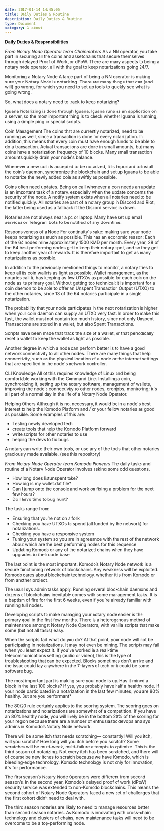 ```yaml
---
date: 2017-01-14 14:45:05
title: Daily Duties & Routine
description: Daily Duties & Routine
type: Document
category: 1-about
---
```

**Daily Duties & Responsibilities**

*From Notary Node Operator team Chainmakers*
As a NN operator, you take part in securing all the coins and assetchains that secure themselves through delayed Proof of Work, or dPoW. There are many aspects to being a notary node operator, all with the goal to keep notarizations going 24/7.

Monitoring a Notary Node
A large part of being a NN operator is making sure your Notary Node is notarizing. There are many things that can (and will) go wrong, for which you need to set up tools to quickly see what is going wrong.

So, what does a notary need to track to keep notarizing?

Iguana
Notarizing is done through Iguana. Iguana runs as an application on a server, so the most important thing is to check whether Iguana is running, using a simple ping or special scripts.

Coin Management
The coins that are currently notarized, need to be running as well, since a transaction is done for every notarization.
In addition, this means that every coin must have enough funds to be able to do a transaction. Actual transactions are done in small amounts, but many coins have a notarization frequency of 10 blocks. Many small transaction amounts quickly drain your node's balance.

Whenever a new coin is accepted to be notarized, it is important to install the coin's daemon, synchronize the blockchain and set up Iguana to be able to notarize the newly added coin as swiftly as possible.

Coins often need updates. Being on call whenever a coin needs an update is an important task of a notary, especially when the update concerns the security of the node. A notify system exists when all notaries need to be notified quickly. All notaries are part of a notary group in Discord and Riot, the latter being used as a fallback if the Discord service is down.

Notaries are not always near a pc or laptop. Many have set up email services or Telegram bots to be notified of any downtime.

Responsiveness of a Node
For continuity's sake: making sure your node keeps notarizing as much as possible. This has an economic reason:
Each of the 64 nodes mine approximately 1500 KMD per month. Every year, 28 of the 64 best performing nodes get to keep their notary spot, and so they get to keep another year of rewards. It is therefore important to get as many notarizations as possible.

In addition to the previously mentioned things to monitor, a notary tries to keep all its coin wallets as light as possible. Wallet management, as the notaries call it, has keeping as few UTXOs as possible for each coin on the node as its primary goal.
Without getting too technical: it is important for a coin daemon to be able to offer an Unspent Transaction Output (UTXO) to the other notaries, since 13 of the 64 notaries participate in a single notarization.

The probability that your node participates in the next notarization is higher when your coin daemon can supply an UTXO very fast. In order to make this fast, the wallet must not contain too much history, since not only Unspent Transactions are stored in a wallet, but also Spent Transactions.

Scripts have been made that track the size of a wallet, or that periodically reset a wallet to keep the wallet as light as possible.

Another degree in which a node can perform better is to have a good network connectivity to all other nodes. There are many things that help connectivity, such as the physical location of a node or the internet settings that are specified in the node's network controller.

CLI Knowledge
All of this requires knowledge of Linux and being comfortable working with the Command Line. Installing a coin, synchronizing it, setting up the notary software, management of wallets, improving the node's connectivity to other nodes, cronjobs, monitoring; it's all part of a normal day in the life of a Notary Node Operator.

Helping Others
Although it is not necessary, it would be in a node's best interest to help the Komodo Platform and / or your fellow notaries as good as possible. Some examples of this are:

- Testing newly developed tech
- create tools that help the Komodo Platform forward
- write scripts for other notaries to use
- helping the devs to fix bugs

A notary can write their own tools, or use any of the tools that other notaries graciously made available. (see this repository)


*From Notary Node Operator team Komodo Pioneers*
The daily tasks and routine of a Notary Node Operator involves asking some odd questions.
- How long does listunspent take?
- How big is my wallet.dat file?
- Can I jump onto the console and work on fixing a problem for the next few hours?
- Do I have time to bug hunt?

The tasks range from:
- Ensuring that you’re not on a fork
- Checking you have UTXOs to spend (all funded by the network) for notarizations.
- Checking you have a responsive system
- Tuning your system so you are in agreeance with the rest of the network about which are the best performing nodes for this sequence
- Updating Komodo or any of the notarized chains when they have upgrades to their code base

The last point is the most important. Komodo’s Notary Node network is a secure functioning network of blockchains. Any weakness will be exploited.  Komodo cares about blockchain technology, whether it is from Komodo or from another project.

The usual sys admin tasks apply. Running several blockchain daemons and dozens of blockchains inevitably comes with some management tasks. It is a baptism of fire for the first 6 weeks, even if you’re already familiar with running full nodes.

Developing scripts to make managing your notary node easier is the primary goal in the first few months. There is a heterogenous method of maintenance amongst Notary Node Operators, with vanilla scripts that make some (but not all tasks) easy. 

When the scripts fail, what do you do? At that point, your node will not be participating in notarizations. It may not even be mining. The scripts may fail when you least expect it. If you've worked in a real-time telecommunications setting (audio or video), this is the type of troubleshooting that can be expected. Blocks sometimes don't arrive and the issue could lay anywhere in the 7-layers of tech or it could be some software bug.

The most important part is making sure your node is up. Has it mined a block in the last 100 blocks?  If yes, you probably have half a healthy node. If your node participated in a notarization in the last few minutes, you are 80% healthy. But are you performant?

The 80/20 rule certainly applies to the scoring system. The scoring goes on notarizations and notarizations are somewhat of a competition. If you have an 80% healthy node, you will likely be in the bottom 20% of the scoring for your region because there are a number of enthusiastic devops and sys admins in Komodo’s Notary Node network.

There will be some itch that needs scratching— constantly!  Will you itch, will you scratch?  How long will you itch before you scratch?  Some scratches will be multi-week, multi-failure attempts to optimize. This is the third season of notarizing. Not every itch has been scratched, and there will of course be new itches to scratch because we have Komodo, which is bleeding-edge technology. Komodo technology is not only for innovation, it's for performance.

The first season’s Notary Node Operators were different from second season’s.  In the second year, Komodo’s delayed proof of work (dPoW) security service was extended to non-Komodo blockchains. This means the second cohort of Notary Node Operators faced a new set of challenges that the first cohort didn’t need to deal with. 

The third season notaries are likely to need to manage resources better than second season notaries. As Komodo is innovating with cross-chain technology and clusters of chains, new maintenance tasks will need to be overcome to be a top-performing node.
